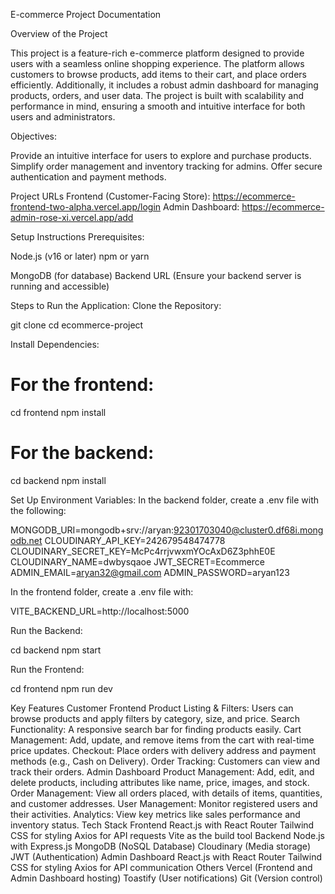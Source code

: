 E-commerce Project Documentation

Overview of the Project

This project is a feature-rich e-commerce platform designed to provide users with a seamless online shopping experience. The platform allows customers to browse products, add items to their cart, and place orders efficiently. Additionally, it includes a robust admin dashboard for managing products, orders, and user data. The project is built with scalability and performance in mind, ensuring a smooth and intuitive interface for both users and administrators.


Objectives:

 Provide an intuitive interface for users to explore and purchase products.
 Simplify order management and inventory tracking for admins.
 Offer secure authentication and payment methods.

Project URLs
 Frontend (Customer-Facing Store): https://ecommerce-frontend-two-alpha.vercel.app/login
 Admin Dashboard: https://ecommerce-admin-rose-xi.vercel.app/add

Setup Instructions
Prerequisites:

Node.js (v16 or later)
 npm or yarn

MongoDB (for database)
 Backend URL (Ensure your backend server is running and accessible)

Steps to Run the Application:
Clone the Repository:

git clone <repository-url>
cd ecommerce-project

Install Dependencies:
# For the frontend:
cd frontend
npm install

# For the backend:
cd backend
npm install

Set Up Environment Variables:
In the backend folder, create a .env file with the following:

MONGODB_URI=mongodb+srv://aryan:92301703040@cluster0.df68i.mongodb.net
CLOUDINARY_API_KEY=242679548474778
CLOUDINARY_SECRET_KEY=McPc4rrjvwxmYOcAxD6Z3phhE0E
CLOUDINARY_NAME=dwbysqaoe
JWT_SECRET=Ecommerce
ADMIN_EMAIL=aryan32@gmail.com
ADMIN_PASSWORD=aryan123

In the frontend folder, create a .env file with:

VITE_BACKEND_URL=http://localhost:5000

Run the Backend:

cd backend
npm start

Run the Frontend:

cd frontend
npm run dev


Key Features
Customer Frontend
Product Listing & Filters: Users can browse products and apply filters by category, size, and price.
Search Functionality: A responsive search bar for finding products easily.
Cart Management: Add, update, and remove items from the cart with real-time price updates.
Checkout: Place orders with delivery address and payment methods (e.g., Cash on Delivery).
Order Tracking: Customers can view and track their orders.
Admin Dashboard
Product Management: Add, edit, and delete products, including attributes like name, price, images, and stock.
Order Management: View all orders placed, with details of items, quantities, and customer addresses.
User Management: Monitor registered users and their activities.
Analytics: View key metrics like sales performance and inventory status.
Tech Stack
Frontend
React.js with React Router
Tailwind CSS for styling
Axios for API requests
Vite as the build tool
Backend
Node.js with Express.js
MongoDB (NoSQL Database)
Cloudinary (Media storage)
JWT (Authentication)
Admin Dashboard
React.js with React Router
Tailwind CSS for styling
Axios for API communication
Others
Vercel (Frontend and Admin Dashboard hosting)
Toastify (User notifications)
Git (Version control)
